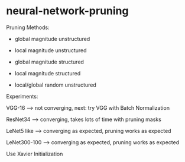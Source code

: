 # neural-network-pruning

Pruning Methods:
* global magnitude unstructured
* local magnitude unstructured
* global magnitude structured
* local magnitude structured

* local/global random unstructured


Experiments:

VGG-16 --> not converging, next: try VGG with Batch Normalization

ResNet34 --> converging, takes lots of time with pruning masks

LeNet5 like --> converging as expected, pruning works as expected

LeNet300-100 --> converging as expected, pruning works as expected

Use Xavier Initialization